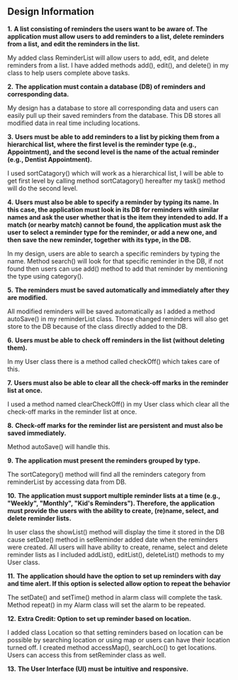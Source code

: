 ## Design Information

**1.** **A list consisting of reminders the users want to be aware of. The application must allow users to add reminders to a list, delete reminders from a list, and edit the reminders in the list.**

My added class ReminderList will allow users to add, edit, and delete reminders from a list. I have added methods  add(), edit(), and delete() in my class to help users complete above tasks. 

**2.** **The application must contain a database (DB) of reminders and corresponding data.**

My design has a database to store all corresponding data and users can easily pull up their saved reminders from the database. This DB stores all modified data in real time including locations. 

**3.** **Users must be able to add reminders to a list by picking them from a hierarchical list, where the first level is the reminder type (e.g., Appointment), and the second level is the name of the actual reminder (e.g., Dentist Appointment).**

I used sortCatagory() which will work as a hierarchical list, I will be able to get first level by calling method sortCatagory() hereafter  my task() method will do the second level.

**4.** **Users must also be able to specify a reminder by typing its name. In this case, the application must look in its DB for reminders with similar names and ask the user whether that is the item they intended to add. If a match (or nearby match) cannot be found, the application must ask the user to select a reminder type for the reminder, or add a new one, and then save the new reminder, together with its type, in the DB.**

In my design, users are able to search a specific reminders by typing the name. Method search() will look for that specific reminder in the DB, if not found then users can use add() method to add that reminder by mentioning the type using category().  

**5.** **The reminders must be saved automatically and immediately after they are modified.**

All modified reminders will be saved automatically as I added a method autoSave() in my reminderList class. Those changed reminders will also get store to the DB because of the class directly added to the DB.

**6.** **Users must be able to check off reminders in the list (without deleting them).**

In my User class there is a method called checkOff() which takes care of this.

**7.** **Users must also be able to clear all the check-off marks in the reminder list at once.**

I used a method named clearCheckOff() in my User class which clear all the check-off marks in the reminder list at once.

**8.** **Check-off marks for the reminder list are persistent and must also be saved immediately.**

Method autoSave() will handle this.

**9.** **The application must present the reminders grouped by type.**

The sortCategory() method will find all the reminders category from reminderList by accessing data from DB.

**10.** **The application must support multiple reminder lists at a time (e.g., &quot;Weekly&quot;, &quot;Monthly&quot;, &quot;Kid&#39;s Reminders&quot;). Therefore, the application must provide the users with the ability to create, (re)name, select, and delete reminder lists.**

 In user class the showList() method will display the time it stored in the DB cause setDate() method in setReminder added date when the reminders were created. All users will have ability to create, rename, select and delete reminder lists as I included addList(), editList(), deleteList() methods to my User class.

**11.** **The application should have the option to set up reminders with day and time alert. If this option is selected allow option to repeat the behavior**

The setDate() and setTime() method in alarm class will complete the task. Method repeat() in my Alarm class will set the alarm to be repeated.

**12.** **Extra Credit: Option to set up reminder based on location.**

I added class Location so that setting reminders based on location can be possible by searching location or using map or users can have their location turned off. I created method accessMap(), searchLoc() to get locations. Users can access this from setReminder class as well.

**13.** **The User Interface (UI) must be intuitive and responsive.**
